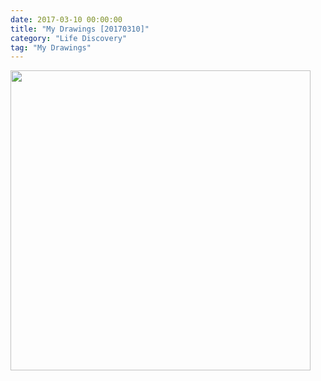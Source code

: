 ```yaml
---
date: 2017-03-10 00:00:00
title: "My Drawings [20170310]"
category: "Life Discovery"
tag: "My Drawings"
---
```


<img class="img-responsive center-block" src="https://raw.githubusercontent.com/joshua19881228/my_blogs/master/Life_Discovery/My_Drawings/20170310.jpg" alt="" width="480"/>